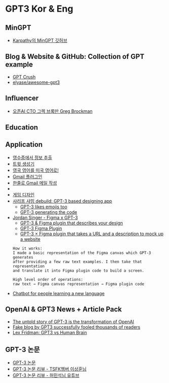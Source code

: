 # GPT3 Kor & Eng

## MinGPT
- [Karpathy의 MinGPT 깃허브](https://github.com/karpathy/minGPT.git)

## Blog & Website & GitHub:  Collection of GPT example
- [GPT Crush](https://gptcrush.com/)
- [elyase/awesome-gpt3](https://github.com/elyase/awesome-gpt3.git)


## Influencer
- [오픈AI CTO 그렉 브록만 Greg Brockman](https://twitter.com/gdb)


## Education

## Application
- [영수증에서 정보 추출](https://twitter.com/theaievangelist/status/1300862719969681411)
- [트윗 생성기](https://twitter.com/sushant_kumar/status/1283314235842297856?ref_src=twsrc%5Etfw%7Ctwcamp%5Etweetembed%7Ctwterm%5E1283314235842297856%7Ctwgr%5E&ref_url=https%3A%2F%2Fanalyticsindiamag.com%2F7-online-fun-tools-created-on-gpt-3%2F)
- [영국 영어를 미국 영어로!](https://twitter.com/badphilosopher/status/1298286536555814918)
- [Gmail 플러그인](https://twitter.com/mattshumer_/status/1296979845143044107)
- [한줄로 Gmail 메일 작성](https://twitter.com/SamanyouGarg/status/1297958041262776325)
- [](https://twitter.com/nikita_jerschow/status/1296652684531863552)
- [게임 디자인 ](https://twitter.com/heymaslo/status/1293293066732929025)
- [샤리프 샤밈 debuild: GPT-3 based designing app](https://twitter.com/sharifshameem)
  + [GPT-3 likes emojis too](https://twitter.com/sharifshameem/status/1284815412949991425)
  + [GPT-3 generating the code](https://twitter.com/sharifshameem/status/1283322990625607681)
- [Jordan Singer - Figma x GPT-3](https://twitter.com/jsngr)
  + [GPT-3 & Figma plugin that describes your design](https://twitter.com/jsngr/status/1294635175222157313)
  + [GPT-3 Figma Plugin](https://twitter.com/jsngr/status/1284511080715362304)
  + [GPT-3 × Figma plugin that takes a URL and a description to mock up a website](https://twitter.com/jsngr/status/1287026808429383680)
  ```
  How it works: 
  I made a basic representation of the Figma canvas which GPT-3 generates 
  after providing a few raw text examples. I then take that representation 
  and translate it into Figma plugin code to build a screen.
  
  High level order of operations: 
  raw text → Figma canvas representation → Figma plugin code
  ```
- [Chatbot for people learning a new language](https://twitter.com/albertgozzi/status/1290731007965044737)
 
## OpenAI & GPT3 News + Article Pack
 - [The untold story of GPT-3 is the transformation of OpenAI](https://bdtechtalks.com/2020/08/17/openai-gpt-3-commercial-ai/)
 - [Fake blog by GPT3 successfully fooled thousands of readers](https://www.explica.co/a-blog-completely-generated-by-artificial-intelligence-achieves-a-good-number-of-readers/)
 - [Lex Fridman: GPT3 vs Human Brain](https://www.youtube.com/watch?v=kpiY_LemaTc)
 
## GPT-3 논문
 - [GPT-3 논문](https://arxiv.org/pdf/2005.14165.pdf?fbclid=IwAR0aqFOPKC2wf_4cm-X66EMB0rmo3R3TVGAh8LiRf7HACelROm29-2tyxwg)
 - [GPT-3 논문 리뷰 - TSFK멤버 이상훈님](https://www.facebook.com/groups/TensorFlowKR/?post_id=1210069189334137)
 - [GPT-3 논문 리뷰 - 허민석님 유튜브](https://www.youtube.com/watch?v=p24JUVgDkQk&feature=youtu.be&fbclid=IwAR0YsxKX8hpFejvwL5_rfS4rMvNwHXbZhc7aFiU59HERrwBtCsFrDBiSZt4)




